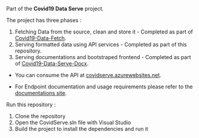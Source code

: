 Part of the **Covid19 Data Serve** project.

The project has three phases :

1. Fetching Data from the source, clean and store it - Completed as part of <a href="https://github.com/rangakamesh/Covid19-Data-Fetch" target="_blank">Covid19-Data-Fetch</a>.
2. Serving formatted data using API services         - Completed as part of this repository.
3. Serving documentations and bootstraped frontend   - Completed as part of <a href="https://github.com/rangakamesh/Covid19-Data-Serve-Docx" target="_blank">Covid19-Data-Serve-Docx</a>.

- You can consume the API at <a href="https://covidserve.azurewebsites.net" target="_blank">covidserve.azurewebsites.net</a>.

- For Endpoint documentation and usage requirements please refer to the <a href="https://blue-water-070724a0f.azurestaticapps.net/" target="_blank">documentations site</a>.


Run this repository :
1. Clone the repository
2. Open the CovidServe.sln file with Visual Studio
3. Build the project to install the dependencies and run it
